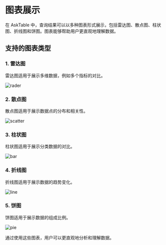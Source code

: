 # 图表展示

在 AskTable 中，查询结果可以以多种图表形式展示，包括雷达图、散点图、柱状图、折线图和饼图。图表能够帮助用户更直观地理解数据。

## 支持的图表类型

### 1. 雷达图

雷达图适用于展示多维数据，例如多个指标的对比。


<div className="img-center large">
  <img src="/img/asktable/at_chart_radar.png" alt="rader" />
</div>


### 2. 散点图

散点图适用于展示数据点的分布和相关性。

<div className="img-center large">
  <img src="/img/asktable/at_chart_scatter.png" alt="scatter" />
</div>

### 3. 柱状图

柱状图适用于展示分类数据的对比。
<div className="img-center large">
  <img src="/img/asktable/at_chart_bar.png" alt="bar" />
</div>


### 4. 折线图

折线图适用于展示数据的趋势变化。
<div className="img-center large">
  <img src="/img/asktable/at_chart_line.png" alt="line" />
</div>


### 5. 饼图

饼图适用于展示数据的组成比例。


<div className="img-center large">
  <img src="/img/asktable/at_chart_pie.png" alt="pie" />
</div>

通过使用这些图表，用户可以更直观地分析和理解数据。
